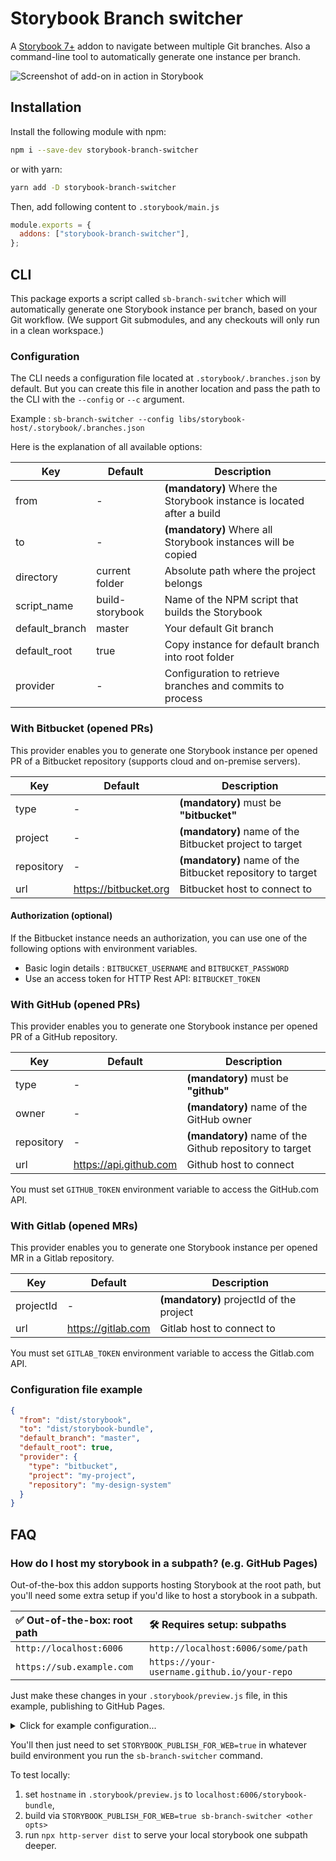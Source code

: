 # Storybook Branch switcher

A [Storybook 7+](https://github.com/storybookjs/storybook) addon to navigate between multiple Git branches.
Also a command-line tool to automatically generate one instance per branch.

![Screenshot of add-on in action in Storybook](./docs/screenshot.jpg)

## Installation

Install the following module with npm:

```sh
npm i --save-dev storybook-branch-switcher
```

or with yarn:

```sh
yarn add -D storybook-branch-switcher
```

Then, add following content to `.storybook/main.js`

```js
module.exports = {
  addons: ["storybook-branch-switcher"],
};
```

## CLI

This package exports a script called `sb-branch-switcher` which will automatically generate one Storybook instance per
branch, based on your Git workflow. (We support Git submodules, and any checkouts will only run in a clean workspace.)

### Configuration

The CLI needs a configuration file located at `.storybook/.branches.json` by default. But you can create this file in
another location and pass the path to the CLI with the `--config` or `--c` argument.

Example : `sb-branch-switcher --config libs/storybook-host/.storybook/.branches.json`

Here is the explanation of all available options:

| Key            | Default         | Description                                                           |
| -------------- | --------------- | --------------------------------------------------------------------- |
| from           | -               | **(mandatory)** Where the Storybook instance is located after a build |
| to             | -               | **(mandatory)** Where all Storybook instances will be copied          |
| directory      | current folder  | Absolute path where the project belongs                               |
| script_name    | build-storybook | Name of the NPM script that builds the Storybook                      |
| default_branch | master          | Your default Git branch                                               |
| default_root   | true            | Copy instance for default branch into root folder                     |
| provider       | -               | Configuration to retrieve branches and commits to process             |

### With Bitbucket (opened PRs)

This provider enables you to generate one Storybook instance per opened PR of a Bitbucket repository (supports cloud and
on-premise servers).

| Key        | Default               | Description                                                |
| ---------- | --------------------- | ---------------------------------------------------------- |
| type       | -                     | **(mandatory)** must be **"bitbucket"**                    |
| project    | -                     | **(mandatory)** name of the Bitbucket project to target    |
| repository | -                     | **(mandatory)** name of the Bitbucket repository to target |
| url        | https://bitbucket.org | Bitbucket host to connect to                               |

#### Authorization (optional)

If the Bitbucket instance needs an authorization, you can use one of the following options with environment variables.

- Basic login details : `BITBUCKET_USERNAME` and `BITBUCKET_PASSWORD`
- Use an access token for HTTP Rest API: `BITBUCKET_TOKEN`

### With GitHub (opened PRs)

This provider enables you to generate one Storybook instance per opened PR of a GitHub repository.

| Key        | Default                | Description                                             |
| ---------- | ---------------------- | ------------------------------------------------------- |
| type       | -                      | **(mandatory)** must be **"github"**                    |
| owner      | -                      | **(mandatory)** name of the GitHub owner                |
| repository | -                      | **(mandatory)** name of the Github repository to target |
| url        | https://api.github.com | Github host to connect                                  |

You must set `GITHUB_TOKEN` environment variable to access the GitHub.com API.

### With Gitlab (opened MRs)

This provider enables you to generate one Storybook instance per opened MR in a Gitlab repository.

| Key       | Default            | Description                              |
| --------- | ------------------ | ---------------------------------------- |
| projectId | -                  | **(mandatory)** projectId of the project |
| url       | https://gitlab.com | Gitlab host to connect to                |

You must set `GITLAB_TOKEN` environment variable to access the Gitlab.com API.

### Configuration file example

```json
{
  "from": "dist/storybook",
  "to": "dist/storybook-bundle",
  "default_branch": "master",
  "default_root": true,
  "provider": {
    "type": "bitbucket",
    "project": "my-project",
    "repository": "my-design-system"
  }
}
```

## FAQ

### How do I host my storybook in a subpath? (e.g. GitHub Pages)

Out-of-the-box this addon supports hosting Storybook at the root path, but
you'll need some extra setup if you'd like to host a storybook in a subpath.

| ✅ Out-of-the-box: root path | 🛠️ Requires setup: subpaths                 |
| :--------------------------- | :------------------------------------------ |
| `http://localhost:6006`      | `http://localhost:6006/some/path`           |
| `https://sub.example.com`    | `https://your-username.github.io/your-repo` |

Just make these changes in your `.storybook/preview.js` file, in this example,
publishing to GitHub Pages.

<details>
<summary>Click for example configuration...</summary>

```diff
diff --git a/.storybook/preview.js b/.storybook/preview.js
index 6731af8..7587cb6 100644
--- a/.storybook/preview.js
+++ b/.storybook/preview.js
@@ -1,4 +1,5 @@
 /** @type { import('@storybook/react').Preview } */
 const preview = {
   parameters: {
     controls: {
@@ -10,4 +11,18 @@ const preview = {
   },
 };

+/* Any envvar prefixed with STORYBOOK_ will be available in the built storybook, ie. preview.js
+ * See: https://storybook.js.org/docs/configure/environment-variables
+ *
+ * Set STORYBOOK_PUBLISH_FOR_WEB=true in your build environment, along with the
+ * domain and path you'd like to host from.
+ */
+if (process.env["STORYBOOK_PUBLISH_FOR_WEB"]) {
+  preview.parameters = {
+    branches: {
+      hostname: `your-username.github.io/your-repo`,
+    }
+  }
+}
+
 export default preview;
```

</details>

You'll then just need to set `STORYBOOK_PUBLISH_FOR_WEB=true` in whatever build
environment you run the `sb-branch-switcher` command.

To test locally:

1. set `hostname` in `.storybook/preview.js` to `localhost:6006/storybook-bundle`,
2. build via `STORYBOOK_PUBLISH_FOR_WEB=true sb-branch-switcher <other opts>`
3. run `npx http-server dist` to serve your local storybook one subpath deeper.
